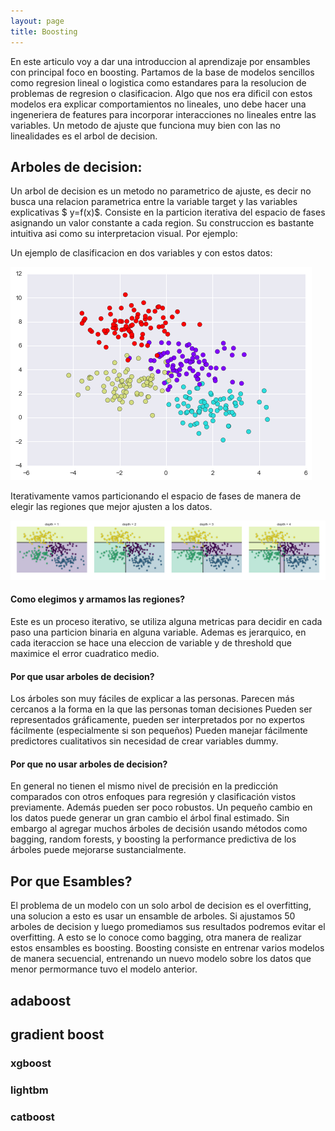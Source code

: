 ```yaml
---
layout: page
title: Boosting
---
```


En este articulo voy a dar una introduccion al aprendizaje por ensambles con principal foco en boosting. Partamos de la base de modelos sencillos como regresion lineal o logistica como estandares para la resolucion de problemas de regresion o clasificacion. Algo que nos era dificil con estos modelos era explicar comportamientos no lineales, uno debe hacer una ingeneriera de features para incorporar interacciones no lineales entre las variables. Un metodo de ajuste que funciona muy bien con las no linealidades es el arbol de decision.


## Arboles de decision:

Un arbol de decision es un metodo no parametrico de ajuste, es decir no busca una relacion parametrica entre la variable target y las variables explicativas $ y=f(x)$. Consiste en la particion iterativa del espacio de fases asignando un valor constante a cada region. Su construccion es bastante intuitiva asi como su interpretacion visual. 
Por ejemplo:

Un ejemplo de clasificacion en dos variables y con estos datos:

![](https://github.com/carabedo/carabedo.github.io/raw/main/assets/img/dt_0.png)


Iterativamente vamos particionando el espacio de fases de manera de elegir las regiones que mejor ajusten a los datos.

![](https://github.com/carabedo/carabedo.github.io/raw/main/assets/img/dt_1.png)

#### Como elegimos y armamos las regiones?

Este es un proceso iterativo, se utiliza alguna metricas para decidir en cada paso una particion binaria en alguna variable. Ademas es jerarquico, en cada iteraccion se hace una eleccion de variable y de threshold que maximice el error cuadratico medio.

#### Por que usar arboles de decision?

Los árboles son muy fáciles de explicar a las personas.
Parecen más cercanos a la forma en la que las personas toman decisiones 
Pueden ser representados gráficamente, pueden ser interpretados por no expertos fácilmente (especialmente si son pequeños)
Pueden manejar fácilmente predictores cualitativos sin necesidad de crear variables dummy.

#### Por que no usar arboles de decision?

En general no tienen el mismo nivel de precisión en la predicción comparados con otros enfoques para regresión y clasificación vistos previamente. 
Además pueden ser poco robustos. Un pequeño cambio en los datos puede generar un gran cambio el árbol final estimado. Sin embargo al agregar muchos árboles de decisión usando métodos como bagging, random forests, y  boosting la performance predictiva de los árboles puede mejorarse sustancialmente. 





## Por que Esambles?

El problema de un modelo con un solo arbol de decision es el overfitting, una solucion a esto es usar un ensamble de arboles. Si ajustamos 50 arboles de decision y luego promediamos sus resultados podremos evitar el overfitting. A esto se lo conoce como bagging, otra manera de realizar estos ensambles es boosting.
Boosting consiste en entrenar varios modelos de manera secuencial, entrenando un nuevo modelo sobre los datos que menor permormance tuvo el modelo anterior. 

## adaboost


## gradient boost


### xgboost

### lightbm

### catboost

